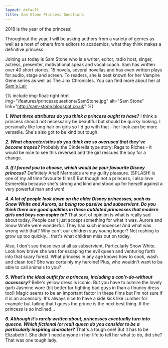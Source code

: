 ```yaml
---
layout: default
title: Sam Stone Princess Questions
---
```


2018 is the year of the princess! 

Throughout the year, I will be asking authors from a variety of genres as well as a host of others from editors to academics, what they think makes a definitive princess.

Joining us today is Sam Stone who is a writer, editor, radio host, singer, actress, presenter, motivational speak and vocal coach. Sam has written over 40 short stories, 15 novels, several novellas and has even written plays for audio, stage and screen. To readers, she is best known for her Vampire Gene series as well as The Jinx Chronicles. You can find more about her at [Sam's Lair](http://sam-stone.blogspot.co.uk)

{% include img-float-right.html 
    img="/features/princessquestions/SamStone.jpg" 
    alt="Sam Stone" 
    link="http://sam-stone.blogspot.co.uk"
%}

**_1. What three attributes do you think a princess ought to have?_**
I think a princess should not necessarily be beautiful but should be quirky looking. I personally like long hair on girls so I'd go with that - her look can be more versatile. She's also got to be kind but tough.

**_2. What characteristics do you think are so overused that they’ve become tropes?_**
Probably the Cinderella type story: Rags to Riches - it would be nice to see this reversed and the girl rescues the boy for a change.

**_3. If I forced you to choose, which would be your favourite Disney princess?_**
Definitely Ariel! Mermaids are my guilty pleasure. (SPLASH! is one of my all time favourite films!) But though not a princess, I also love Esmerelda because she's strong and kind and stood up for herself against a very powerful man and won!

**_4. A lot of people look down on the older Disney princesses, such as Snow White and Aurora, as being too passive and subservient. Do you think there are good qualities in these outdated princesses that modern girls and boys can aspire to?_**
That sort of opinion is what is really sad about today. People can't just accept something for what it was. Aurora and Snow White were wonderful. They had such innocence! And what was wrong with that? Why can't our children stay young longer? Not rushing to grow up too quickly... that's what children miss out on today.

Also, I don't see these two at all as subservient. Particularly Snow White. Look how brave she was for escaping the evil queen and venturing forth into that scary forest. What princess in any age knows how to cook, wash and clean too? She was certainly my heroine! Plus, who wouldn't want to be able to call animals to you?

**_5. What’s the ideal outfit for a princess, including a can’t-do-without accessory?_**
Belle's yellow dress is iconic. But you have to admire the lovely garb Jasmine wore (bit better for fighting bad guys in than a flouncy dress too!) Magic seems to be an important factor in these films but I'm not sure if it is an accessory. It's always nice to have a side kick like Lumber for example but failing that I guess the prince is the next best thing. If the princess is so inclined...

**_6. Although it’s rarely written about, princesses eventually turn into queens. Which fictional (or real) queen do you consider to be a particularly inspiring character?_**
That's a tough one! But it has to be Elizabeth I. She didn't need anyone in her life to tell her what to do, did she? That was one tough lady.